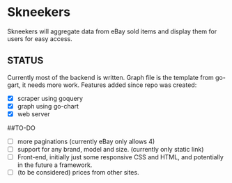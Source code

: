 # Skneekers
Skneekers will aggregate data from eBay sold items and display them for users for easy access.

## STATUS
Currently most of the backend is written. Graph file is the template from go-gart, it needs more work.
Features added since repo was created:
-[x] scraper using goquery
-[x] graph using go-chart
-[x] web server

##TO-DO
-[ ] more paginations (currently eBay only allows 4)
-[ ] support for any brand, model and size. (currently only static link)
-[ ] Front-end, initially just some responsive CSS and HTML, and potentially in the future a framework.
-[ ] (to be considered) prices from other sites.
